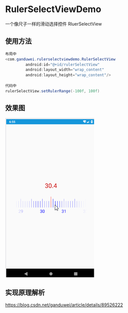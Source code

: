 # RulerSelectViewDemo
一个像尺子一样的滑动选择控件 RluerSelectView
## 使用方法
```java
布局中
<com.ganduwei.rulerselectviewdemo.RulerSelectView
         android:id="@+id/rulerSelectView"
         android:layout_width="wrap_content"
         android:layout_height="wrap_content"/>
            
代码中
rulerSelectView.setRulerRange(-100f, 100f)
```
## 效果图
![这里随便写文字](https://github.com/ganduwei/RulerSelectViewDemo/blob/master/ruler14154.gif)

## 实现原理解析
https://blog.csdn.net/ganduwei/article/details/89526222

